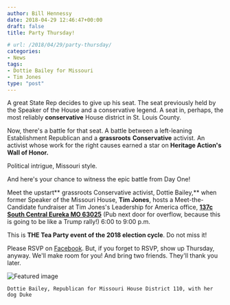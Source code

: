 ```yaml
---
author: Bill Hennessy
date: 2018-04-29 12:46:47+00:00
draft: false
title: Party Thursday!

# url: /2018/04/29/party-thursday/
categories:
- News
tags:
- Dottie Bailey for Missouri
- Tim Jones
type: "post"
---
```





A great State Rep decides to give up his seat. The seat previously held by the Speaker of the House and a conservative legend. A seat in, perhaps, the most reliably **conservative** House district in St. Louis County.







Now, there's a battle for that seat. A battle between a left-leaning Establishment Republican and a **grassroots** **Conservative** activist. An activist whose work for the right causes earned a star on **Heritage Action's Wall of Honor.**







Political intrigue, Missouri style.







And here's your chance to witness the epic battle from Day One!







Meet the upstart** grassroots Conservative activist, Dottie Bailey,** when former Speaker of the Missouri House, **Tim Jones**, hosts a Meet-the-Candidate fundraiser at Tim Jones's Leadership for America office, **[137c South Central Eureka MO 63025](https://duckduckgo.com/?q=137c+South+Central+Eureka+MO+63025&t=canonical&ia=maps&iaxm=maps)** (Pub next door for overflow, because this is going to be like a Trump rally!) 6:00 to 9:00 p.m.







This is **THE Tea Party event of the 2018 election cycle**. Do not miss it!







Please RSVP on [Facebook](https://www.facebook.com/events/199456934172804/). But, if you forget to RSVP, show up Thursday, anyway. We'll make room for you! And bring two friends. They'll thank you later.





![Featured image](https://hennessysview.com/wp-content/uploads/2018/04/dottie.jpg)

    Dottie Bailey, Republican for Missouri House District 110, with her dog Duke








